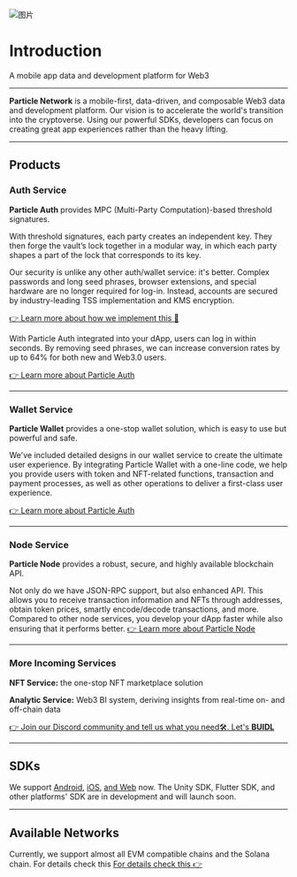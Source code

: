 ![图片](https://1871216767-files.gitbook.io/~/files/v0/b/gitbook-x-prod.appspot.com/o/spaces%2FF6uqWeUD7kwCZqSpBtVz%2Fuploads%2Fgit-blob-c7aadb42578ab2475b7aac1beecd36352fd02be6%2Fcover1%20(1)%20(1).png?alt=media)
  
# Introduction
  
A mobile app data and development platform for Web3

---
  
**Particle Network** is a mobile-first, data-driven, and composable Web3 data and development platform. Our vision is to accelerate the world's transition into the cryptoverse. Using our powerful SDKs, developers can focus on creating great app experiences rather than the heavy lifting.
  
---
  
## Products
  
### Auth Service
  
**Particle Auth** provides MPC (Multi-Party Computation)-based threshold signatures.
  
With threshold signatures, each party creates an independent key. They then forge the vault’s lock together in a modular way, in which each party shapes a part of the lock that corresponds to its key.
  
Our security is unlike any other auth/wallet service: it's better. Complex passwords and long seed phrases, browser extensions, and special hardware are no longer required for log-in. Instead, accounts are secured by industry-leading TSS implementation and KMS encryption.
  
[👉 Learn more about how we implement this 🔐]( )
  
With Particle Auth integrated into your dApp, users can log in within seconds. By removing seed phrases, we can increase conversion rates by up to 64% for both new and Web3.0 users.
  
[👉 Learn more about Particle Auth]( )
  
---
  
###    Wallet Service
  
**Particle Wallet** provides a one-stop wallet solution, which is easy to use but powerful and safe.
  
We've included detailed designs in our wallet service to create the ultimate user experience. By integrating Particle Wallet with a one-line code, we help you provide users with token and NFT-related functions, transaction and payment processes, as well as other operations to deliver a first-class user experience.
  
[👉 Learn more about Particle Auth]( )
  
---
  
###    Node Service
  
**Particle Node** provides a robust, secure, and highly available blockchain API.
  
Not only do we have JSON-RPC support, but also enhanced API. This allows you to receive transaction information and NFTs through addresses, obtain token prices, smartly encode/decode transactions, and more. Compared to other node services, you develop your dApp faster while also ensuring that it performs better.
[👉 Learn more about Particle Node]( )
  
---
  
###    More Incoming Services
  
**NFT Service:** the one-stop NFT marketplace solution
  
**Analytic Service:** Web3 BI system, deriving insights from real-time on- and off-chain data
  
[👉 Join our Discord community and tell us what you need🛠. Let's **BUIDL**]( )
  
---
  
## SDKs
  
We support [Android]( ), [iOS]( ), [and Web]( ) now. The Unity SDK, Flutter SDK, and other platforms' SDK are in development and will launch soon.
  
---
  
##    Available Networks
  
Currently, we support almost all EVM compatible chains and the Solana chain. For details check this
[For details check this 👉 ]( )
